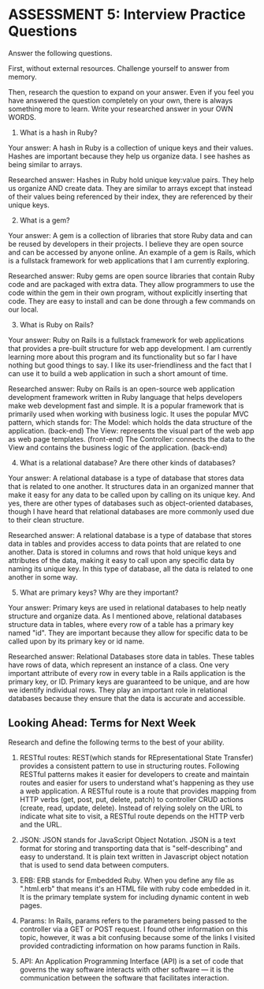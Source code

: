 # ASSESSMENT 5: Interview Practice Questions
Answer the following questions.

First, without external resources. Challenge yourself to answer from memory.

Then, research the question to expand on your answer. Even if you feel you have answered the question completely on your own, there is always something more to learn. Write your researched answer in your OWN WORDS.

1. What is a hash in Ruby?

  Your answer: A hash in Ruby is a collection of unique keys and their values. Hashes are important because they help us organize data. I see hashes as being similar to arrays. 

  Researched answer: Hashes in Ruby hold unique key:value pairs. They help us organize AND create data. They are similar to arrays except that instead of their values being referenced by their index, they are referenced by their unique keys. 



2. What is a gem?

  Your answer: A gem is a collection of libraries that store Ruby data and can be reused by developers in their projects. I believe they are open source and can be accessed by anyone online. An example of a gem is Rails, which is a fullstack framework for web applications that I am currently exploring. 

  Researched answer: Ruby gems are open source libraries that contain Ruby code and are packaged with extra data. They allow programmers to use the code within the gem in their own program, without explicitly inserting that code. They are easy to install and can be done through a few commands on our local. 



3. What is Ruby on Rails?

  Your answer: Ruby on Rails is a fullstack framework for web applications that provides a pre-built structure for web app development. I am currently learning more about this program and its functionality but so far I have nothing but good things to say. I like its user-friendliness and the fact that I can use it to build a web application in such a short amount of time. 

  Researched answer: Ruby on Rails is an open-source web application development framework written in Ruby language that helps developers make web development fast and simple. It is a popular framework that is primarily used when working with business logic. It uses the popular MVC pattern, which stands for:
  The Model: which holds the data structure of the application. (back-end)
  The View: represents the visual part of the web app as web page templates. (front-end)
  The Controller: connects the data to the View and contains the business logic of the application. (back-end)

4. What is a relational database? Are there other kinds of databases?

  Your answer: A relational database is a type of database that stores data that is related to one another. It structures data in an organized manner that make it easy for any data to be called upon by calling on its unique key. And yes, there are other types of databases such as object-oriented databases, though I have heard that relational databases are more commonly used due to their clean structure. 

  Researched answer: A relational database is a type of database that stores data in tables and provides access to data points that are related to one another. Data is stored in columns and rows that hold unique keys and attributes of the data, making it easy to call upon any specific data by naming its unique key. In this type of database, all the data is related to one another in some way. 



5. What are primary keys? Why are they important?

  Your answer: Primary keys are used in relational databases to help neatly structure and organize data. As I mentioned above, relational databases structure data in tables, where every row of a table has a primary key named "id". They are important because they allow for specific data to be called upon by its primary key or id name. 

  Researched answer: Relational Databases store data in tables. These tables have rows of data, which represent an instance of a class. One very important attribute of every row in every table in a Rails application is the primary key, or ID. Primary keys are guaranteed to be unique, and are how we identify individual rows. They play an important role in relational databases because they ensure that the data is accurate and accessible. 



## Looking Ahead: Terms for Next Week
Research and define the following terms to the best of your ability.

1. RESTful routes: REST(which stands for REpresentational State Transfer) provides a consistent pattern to use in structuring routes. Following RESTful patterns makes it easier for developers to create and maintain routes and easier for users to understand what's happening as they use a web application.
A RESTful route is a route that provides mapping from HTTP verbs (get, post, put, delete, patch) to controller CRUD actions (create, read, update, delete). Instead of relying solely on the URL to indicate what site to visit, a RESTful route depends on the HTTP verb and the URL.

2. JSON: JSON stands for JavaScript Object Notation. JSON is a text format for storing and transporting data that is "self-describing" and easy to understand. It is plain text written in Javascript object notation that is used to send data between computers. 

3. ERB: ERB stands for Embedded Ruby. When you define any file as ".html.erb" that means it's an HTML file with ruby code embedded in it. It is the primary template system for including dynamic content in web pages.

4. Params: In Rails, params refers to the parameters being passed to the controller via a GET or POST request. I found other information on this topic, however, it was a bit confusing because some of the links I visited provided contradicting information on how params function in Rails. 

5. API: An Application Programming Interface (API) is a set of code that governs the way software interacts with other software — it is the communication between the software that facilitates interaction.

